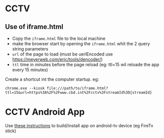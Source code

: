 # CCTV


## Use of iframe.html

- Copy the `iframe.html` file to the local machine
- make the browser start by opening the `iframe.html` whit the 2 query string parameters
- `url` of the page to load (must be uerlEncoded use https://meyerweb.com/eric/tools/dencoder/)
- `ttl` time in minutes before the page reload (eg: ttl=15 wil reloade the app every 15 minutes)

Create a shortcut int the computer startup. eg:
```
chrome.exe --kiosk file:///path/to/iframe.html?ttl=15&url=https%3A%2F%2Fwww.cbd.int%2Fcctv%3FstreamId%3D{streamId}
```

# CCTV Android App

Use [these instructions](./android-tv/README.md) to build/install app on android-tv device (eg FireTv stick)
